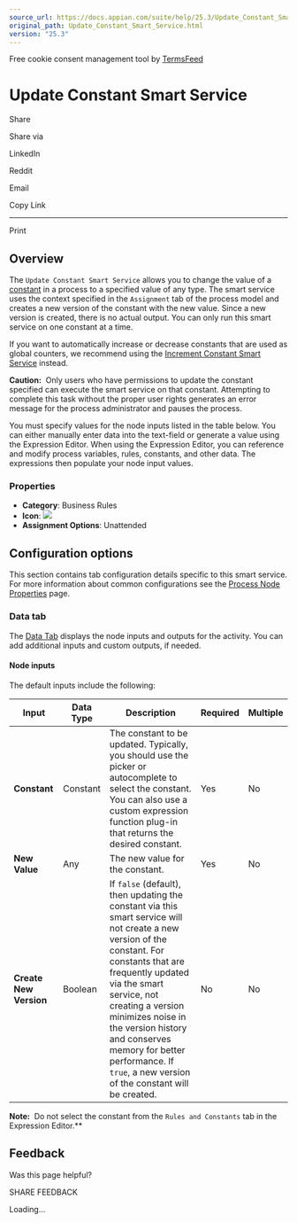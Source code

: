 ```yaml
---
source_url: https://docs.appian.com/suite/help/25.3/Update_Constant_Smart_Service.html
original_path: Update_Constant_Smart_Service.html
version: "25.3"
---
```


Free cookie consent management tool by [TermsFeed](https://www.termsfeed.com/)

# Update Constant Smart Service

Share

Share via

LinkedIn

Reddit

Email

Copy Link

* * *

Print

## Overview

The `Update Constant Smart Service` allows you to change the value of a [constant](Constants.html) in a process to a specified value of any type. The smart service uses the context specified in the `Assignment` tab of the process model and creates a new version of the constant with the new value. Since a new version is created, there is no actual output. You can only run this smart service on one constant at a time.

If you want to automatically increase or decrease constants that are used as global counters, we recommend using the [Increment Constant Smart Service](Increment_Constant_Smart_Service.html) instead.

**Caution:**  Only users who have permissions to update the constant specified can execute the smart service on that constant. Attempting to complete this task without the proper user rights generates an error message for the process administrator and pauses the process.

You must specify values for the node inputs listed in the table below. You can either manually enter data into the text-field or generate a value using the Expression Editor. When using the Expression Editor, you can reference and modify process variables, rules, constants, and other data. The expressions then populate your node input values.

### Properties

-   **Category**: Business Rules
-   **Icon**: ![](images/Smart_Service_Icons/Update_Constant.png)
-   **Assignment Options**: Unattended

## Configuration options

This section contains tab configuration details specific to this smart service. For more information about common configurations see the [Process Node Properties](Process_Node_and_Smart_Service_Properties.html) page.

### Data tab

The [Data Tab](Process_Node_and_Smart_Service_Properties.html#data-tab) displays the node inputs and outputs for the activity. You can add additional inputs and custom outputs, if needed.

#### Node inputs

The default inputs include the following:

| Input | Data Type | Description | Required | Multiple |
| --- | --- | --- | --- | --- |
| **Constant** | Constant | The constant to be updated. Typically, you should use the picker or autocomplete to select the constant. You can also use a custom expression function plug-in that returns the desired constant. | Yes | No |
| **New Value** | Any | The new value for the constant. | Yes | No |
| **Create New Version** | Boolean | If `false` (default), then updating the constant via this smart service will not create a new version of the constant. For constants that are frequently updated via the smart service, not creating a version minimizes noise in the version history and conserves memory for better performance. If `true`, a new version of the constant will be created. | No | No |

**Note:**  Do not select the constant from the `Rules and Constants` tab in the Expression Editor.\*\*

## Feedback

Was this page helpful?

SHARE FEEDBACK

Loading...